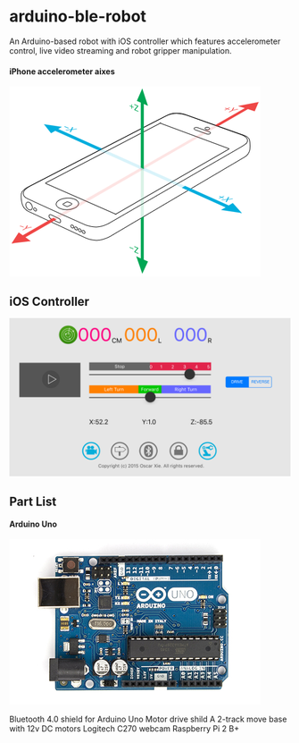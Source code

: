 # arduino-ble-robot
An Arduino-based robot with iOS controller which features accelerometer control, live video streaming and robot gripper manipulation.

#### iPhone accelerometer aixes 
![Gyroscope aixes](/assets/Gyro.png)

## iOS Controller
![iOS controller screenshot](/assets/ios_screenshot.png)

## Part List
#### Arduino Uno
![Arduino Uno](/assets/ArduinoUno_R3_Front_450px.jpg)

Bluetooth 4.0 shield for Arduino Uno
Motor drive shild
A 2-track move base with 12v DC motors
Logitech C270 webcam
Raspberry Pi 2 B+

